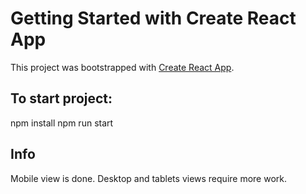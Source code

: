# Getting Started with Create React App

This project was bootstrapped with [Create React App](https://github.com/facebook/create-react-app).

## To start project: 

npm install
npm run start

## Info

Mobile view is done. 
Desktop and tablets views require more work.
